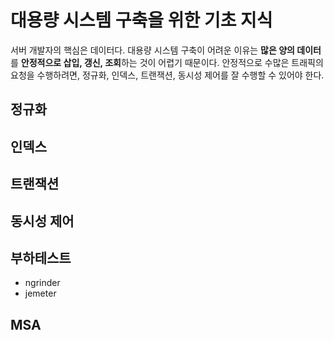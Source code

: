 # 대용량 시스템 구축을 위한 기초 지식
서버 개발자의 핵심은 데이터다. 대용량 시스템 구축이 어려운 이유는 **많은 양의 데이터**를 **안정적으로 삽입, 갱신, 조회**하는 것이 어렵기 때문이다. 안정적으로 수많은 트래픽의 요청을 수행하려면, 정규화, 인덱스, 트랜잭션, 동시성 제어를 잘 수행할 수 있어야 한다.</br>

## 정규화

## 인덱스

## 트랜잭션

## 동시성 제어

## 부하테스트
- ngrinder
- jemeter

## MSA
